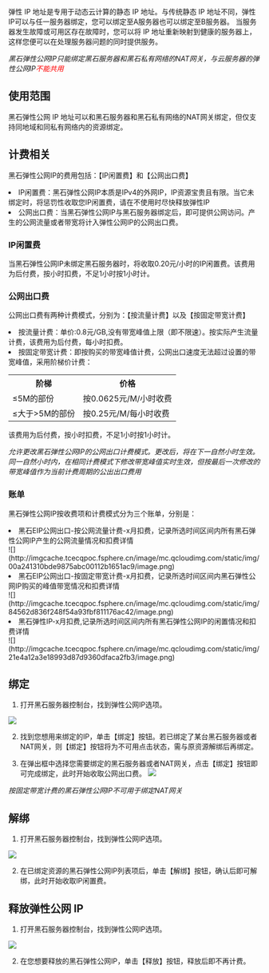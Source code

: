
弹性 IP 地址是专用于动态云计算的静态 IP 地址。与传统静态 IP 地址不同，弹性IP可以与任一服务器绑定，您可以绑定至A服务器也可以绑定至B服务器。 当服务器发生故障或可用区存在故障时，您可以将 IP 地址重新映射到健康的服务器上，这样您便可以在处理服务器问题的同时提供服务。

*黑石弹性公网IP只能绑定黑石服务器和黑石私有网络的NAT网关，与云服务器的弹性公网IP<font color='red'>不能共用</font>*

## 使用范围

黑石弹性公网 IP 地址可以和黑石服务器和黑石私有网络的NAT网关绑定，但仅支持同地域和同私有网络内的资源绑定。


## 计费相关
黑石弹性公网IP的费用包括：【IP闲置费】和【公网出口费】
<li>IP闲置费：黑石弹性公网IP本质是IPv4的外网IP，IP资源宝贵且有限。当它未绑定时，将惩罚性收取您IP闲置费，请在不使用时尽快释放弹性IP</li>
<li>公网出口费：当黑石弹性公网IP与黑石服务器绑定后，即可提供公网访问。产生的公网流量或者带宽将计入弹性公网IP的公网出口费。

### IP闲置费
当黑石弹性公网IP未绑定黑石服务器时，将收取0.20元/小时的IP闲置费。该费用为后付费，按小时扣费，不足1小时按1小时计。

### 公网出口费
公网出口费有两种计费模式，分别为：【按流量计费】以及【按固定带宽计费】
<li>按流量计费：单价:0.8元/GB,没有带宽峰值上限（即不限速）。按实际产生流量计费，该费用为后付费，每小时扣费。</li>
<li>按固定带宽计费：即按购买的带宽峰值计费，公网出口速度无法超过设置的带宽峰值，采用阶梯价计费：</li>
<table>
<tr>
<th>阶梯</th>
<th>价格</th>
</tr>
<tr>
<td>≤5M的部份</td>
<td>按0.0625元/M/小时收费</td>
</tr>
<tr>
<td>≤大于>5M的部份</td>
<td>按0.25元/M/每小时收费</td>
</tr>
</table>
该费用为后付费，按小时扣费，不足1小时按1小时计。</br>

*允许更改黑石弹性公网IP的公网出口计费模式。更改后，将在下一自然小时生效。</br>*
*同一自然小时内，在相同计费模式下修改带宽峰值实时生效，但按最后一次修改的带宽峰值作为当前计费周期的公出出口费用*

### 账单
黑石弹性公网IP按收费项和计费模式分为三个账单，分别是：
<li>黑石EIP公网出口-按公网流量计费-x月扣费，记录所选时间区间内所有黑石弹性公网IP产生的公网流量情况和扣费详情</li>
![](http://imgcache.tcecqpoc.fsphere.cn/image/mc.qcloudimg.com/static/img/00a241310bde9875abc00112b1651ac9/image.png)
<li>黑石EIP公网出口-按固定带宽计费-x月扣费，记录所选时间区间内黑石弹性公网IP购买的峰值带宽情况和扣费详情</li>
![](http://imgcache.tcecqpoc.fsphere.cn/image/mc.qcloudimg.com/static/img/84562d836f248f54a93fbf811176ac42/image.png)
<li>黑石弹性IP-x月扣费,记录所选时间区间内所有黑石弹性公网IP的闲置情况和扣费详情</li>
![](http://imgcache.tcecqpoc.fsphere.cn/image/mc.qcloudimg.com/static/img/21e4a12a3e18993d87d9360dfaca2fb3/image.png)

## 绑定

1) 打开黑石服务器控制台，找到弹性公网IP选项。

![](http://imgcache.tcecqpoc.fsphere.cn/image/mc.qcloudimg.com/static/img/9123cee39932385deb3ea5beef3416cf/image.png)

2) 找到您想用来绑定的IP，单击【绑定】按钮。若已绑定了某台黑石服务器或者NAT网关，则【绑定】按钮将为不可用点击状态，需与原资源解绑后再绑定。


3) 在弹出框中选择您需要绑定的黑石服务器或者NAT网关，点击【绑定】按钮即可完成绑定，此时开始收取公网出口费。
![](http://imgcache.tcecqpoc.fsphere.cn/image/mc.qcloudimg.com/static/img/b2658106b9895bd396a7d813a2c9f8d9/image.png)

*按固定带宽计费的黑石弹性公网IP不可用于绑定NAT网关*</br>

## 解绑

1) 打开黑石服务器控制台，找到弹性公网IP选项。

![](http://imgcache.tcecqpoc.fsphere.cn/image/mc.qcloudimg.com/static/img/9123cee39932385deb3ea5beef3416cf/image.png)

2) 在已绑定资源的黑石弹性公网IP列表项后，单击【解绑】按钮，确认后即可解绑，此时开始收取IP闲置费。


## 释放弹性公网 IP


1) 打开黑石服务器控制台，找到弹性公网IP选项。

![](http://imgcache.tcecqpoc.fsphere.cn/image/mc.qcloudimg.com/static/img/9123cee39932385deb3ea5beef3416cf/image.png)

2) 在您想要释放的黑石弹性公网IP，单击【释放】按钮，释放后即不再计费。